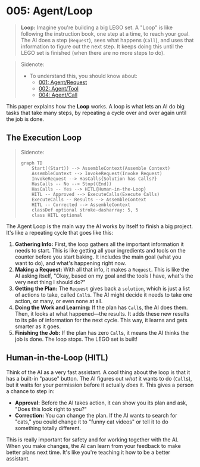 # 005: Agent/Loop

> **Loop:** Imagine you're building a big LEGO set. A "Loop" is like following the instruction book, one step at a time, to reach your goal. The AI does a step (`Request`), sees what happens (`Call`), and uses that information to figure out the next step. It keeps doing this until the LEGO set is finished (when there are no more steps to do).

> Sidenote:
> 
> - To understand this, you should know about:
>   - [001: Agent/Request](./001_agent_request.md)
>   - [002: Agent/Tool](./002_agent_tool.md)
>   - [004: Agent/Call](./004_agent_call.md)

This paper explains how the **Loop** works. A loop is what lets an AI do big tasks that take many steps, by repeating a cycle over and over again until the job is done.

## The Execution Loop

> Sidenote:
> 
> ```mermaid
> graph TD
>     Start((Start)) --> AssembleContext(Assemble Context)
>     AssembleContext --> InvokeRequest(Invoke Request)
>     InvokeRequest --> HasCalls{Solution has Calls?}
>     HasCalls -- No --> Stop((End))
>     HasCalls -- Yes --> HITL{Human-in-the-Loop}
>     HITL -- Approved --> ExecuteCalls(Execute Calls)
>     ExecuteCalls -- Results --> AssembleContext
>     HITL -- Corrected --> AssembleContext
>     classDef optional stroke-dasharray: 5, 5
>     class HITL optional
> ```

The Agent Loop is the main way the AI works by itself to finish a big project. It's like a repeating cycle that goes like this:

1.  **Gathering Info:** First, the loop gathers all the important information it needs to start. This is like getting all your ingredients and tools on the counter before you start baking. It includes the main goal (what you want to do), and what's happening right now.
2.  **Making a Request:** With all that info, it makes a `Request`. This is like the AI asking itself, "Okay, based on my goal and the tools I have, what's the very next thing I should do?"
3.  **Getting the Plan:** The `Request` gives back a `solution`, which is just a list of actions to take, called `Call`s. The AI might decide it needs to take one action, or many, or even none at all.
4.  **Doing the Work and Learning:** If the plan has `Call`s, the AI does them. Then, it looks at what happened—the results. It adds these new results to its pile of information for the next cycle. This way, it learns and gets smarter as it goes.
5.  **Finishing the Job:** If the plan has zero `Call`s, it means the AI thinks the job is done. The loop stops. The LEGO set is built!

## Human-in-the-Loop (HITL)

Think of the AI as a very fast assistant. A cool thing about the loop is that it has a built-in "pause" button. The AI figures out *what* it wants to do (`Call`s), but it waits for your permission before it actually *does* it. This gives a person a chance to step in:

- **Approval:** Before the AI takes action, it can show you its plan and ask, "Does this look right to you?"
- **Correction:** You can change the plan. If the AI wants to search for "cats," you could change it to "funny cat videos" or tell it to do something totally different.

This is really important for safety and for working together with the AI. When you make changes, the AI can learn from your feedback to make better plans next time. It's like you're teaching it how to be a better assistant.
